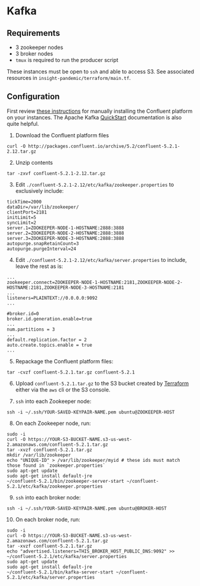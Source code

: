 # Kafka

## Requirements
- 3 zookeeper nodes
- 3 broker nodes
- `tmux` is required to run the producer script

These instances must be open to `ssh` and able to access S3. See associated resources in `insight-pandemic/terraform/main.tf`.

## Configuration
First review [these instructions](https://docs.confluent.io/current/installation/installing_cp/zip-tar.html#prod-kafka-cli-install) for manually installing the Confluent platform on your instances. The Apache Kafka [QuickStart](https://kafka.apache.org/documentation.html#quickstart) documentation is also quite helpful.

1. Download the Confluent platform files

```
curl -O http://packages.confluent.io/archive/5.2/confluent-5.2.1-2.12.tar.gz
```

2. Unzip contents

```
tar -zxvf confluent-5.2.1-2.12.tar.gz
```

3. Edit `./confluent-5.2.1-2.12/etc/kafka/zookeeper.properties` to exclusively include:

```
tickTime=2000
dataDir=/var/lib/zookeeper/
clientPort=2181
initLimit=5
syncLimit=2
server.1=ZOOKEEPER-NODE-1-HOSTNAME:2888:3888
server.2=ZOOKEEPER-NODE-2-HOSTNAME:2888:3888
server.3=ZOOKEEPER-NODE-3-HOSTNAME:2888:3888
autopurge.snapRetainCount=3
autopurge.purgeInterval=24
```

4. Edit `./confluent-5.2.1-2.12/etc/kafka/server.properties` to include, leave the rest as is:

```
...
zookeeper.connect=ZOOKEEPER-NODE-1-HOSTNAME:2181,ZOOKEEPER-NODE-2-HOSTNAME:2181,ZOOKEEPER-NODE-3-HOSTNAME:2181
...
listeners=PLAINTEXT://0.0.0.0:9092
...

#broker.id=0
broker.id.generation.enable=true
...
num.partitions = 3
...
default.replication.factor = 2
auto.create.topics.enable = true
...

```

5. Repackage the Confluent platform files:

```
tar -cvzf confluent-5.2.1.tar.gz confluent-5.2.1
```


6. Upload `confluent-5.2.1.tar.gz` to the S3 bucket created by [Terraform](../terraform/README.md) either via the `aws` cli or the S3 console.

7. `ssh` into each Zookeeper node:

```
ssh -i ~/.ssh/YOUR-SAVED-KEYPAIR-NAME.pem ubuntu@ZOOKEEPER-HOST
```

8. On each Zookeeper node, run:

```
sudo -i
curl -O https://YOUR-S3-BUCKET-NAME.s3-us-west-2.amazonaws.com/confluent-5.2.1.tar.gz
tar -xvzf confluent-5.2.1.tar.gz
mkdir /var/lib/zookeeper
echo "UNIQUE-ID" > /var/lib/zookeeper/myid # these ids must match those found in `zookeeper.properties`
sudo apt-get update
sudo apt-get install default-jre
~/confluent-5.2.1/bin/zookeeper-server-start ~/confluent-5.2.1/etc/kafka/zookeeper.properties
```

9. `ssh` into each broker node:

```
ssh -i ~/.ssh/YOUR-SAVED-KEYPAIR-NAME.pem ubuntu@BROKER-HOST
```

10. On each broker node, run:

```
sudo -i
curl -O https://YOUR-S3-BUCKET-NAME.s3-us-west-2.amazonaws.com/confluent-5.2.1.tar.gz
tar -xvzf confluent-5.2.1.tar.gz
echo "advertised.listeners=THIS_BROKER_HOST_PUBLIC_DNS:9092" >> ~/confluent-5.2.1/etc/kafka/server.properties
sudo apt-get update
sudo apt-get install default-jre
~/confluent-5.2.1/bin/kafka-server-start ~/confluent-5.2.1/etc/kafka/server.properties
```
